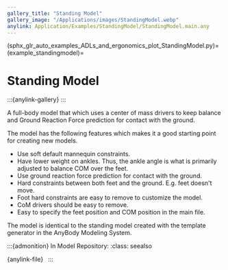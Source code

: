 ```yaml
---
gallery_title: "Standing Model"
gallery_image: "/Applications/images/StandingModel.webp"
anylink: Application/Examples/StandingModel/StandingModel.main.any
---
```


(sphx_glr_auto_examples_ADLs_and_ergonomics_plot_StandingModel.py)=
(example_standingmodel)=
# Standing Model

:::{anylink-gallery} 
:::

A full-body model that which uses a center of mass drivers to keep balance and Ground Reaction Force prediction for contact with the ground.

The model has the following features which makes it a good starting point for creating new models.

- Use soft default mannequin constraints.
- Have lower weight on ankles. Thus, the ankle angle is what is primarily adjusted to balance COM over the feet.
- Use ground reaction force prediction for contact with the ground.
- Hard constraints between both feet and the ground. E.g. feet doesn't move.
- Foot hard constraints are easy to remove to customize the model.
- CoM drivers should be easy to remove.
- Easy to specify the feet position and COM position in the main file.

The model is identical to the standing model created with the  template generator in the AnyBody Modeling System.


:::{admonition} In Model Repository:
:class: seealso

{anylink-file}` `
:::


